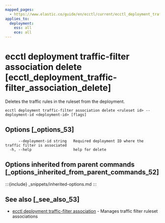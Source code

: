 ```yaml
---
mapped_pages:
  - https://www.elastic.co/guide/en/ecctl/current/ecctl_deployment_traffic-filter_association_delete.html
applies_to:
  deployment:
    ess: all
    ece: all
---
```


# ecctl deployment traffic-filter association delete [ecctl_deployment_traffic-filter_association_delete]

Deletes the traffic rules in the ruleset from the deployment.

```
ecctl deployment traffic-filter association delete <ruleset id> --deployment-id <deployment-id> [flags]
```


## Options [_options_53]

```
      --deployment-id string   Required deployment ID where the traffic filter is associated
  -h, --help                   help for delete
```


## Options inherited from parent commands [_options_inherited_from_parent_commands_52]

:::{include} _snippets/inherited-options.md
:::


## See also [_see_also_53]

* [ecctl deployment traffic-filter association](/reference/ecctl_deployment_traffic-filter_association.md)	 - Manages traffic filter ruleset associations

